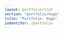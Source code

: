 ```yaml
---
layout: portfolio/list
section: "portfolio/hugo"
title: "Portfolio: Hugo"
indentifer: /portfolio
---
```

